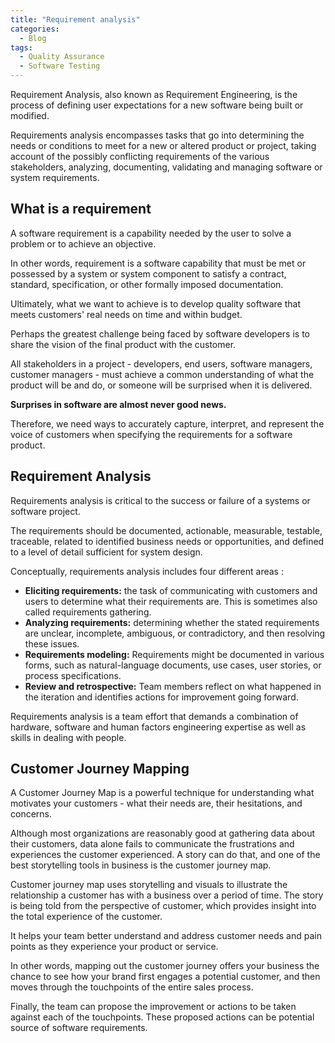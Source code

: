 ```yaml
---
title: "Requirement analysis"
categories:
  - Blog
tags:
  - Quality Assurance
  - Software Testing
---
```


Requirement Analysis, also known as Requirement Engineering, is the process of defining user expectations for a new software being built or modified. 

Requirements analysis encompasses tasks that go into determining the needs or conditions to meet for a new or altered product or project, taking account of the possibly conflicting requirements of the various stakeholders, analyzing, documenting, validating and managing software or system requirements.

<h2>What is a requirement</h2>

A software requirement is a capability needed by the user to solve a problem or to achieve an objective. 

In other words, requirement is a software capability that must be met or possessed by a system or system component to satisfy a contract, standard, specification, or other formally imposed documentation.

Ultimately, what we want to achieve is to develop quality software that meets customers' real needs on time and within budget.

Perhaps the greatest challenge being faced by software developers is to share the vision of the final product with the customer. 

All stakeholders in a project - developers, end users, software managers, customer managers - must achieve a common understanding of what the product will be and do, or someone will be surprised when it is delivered. 

<b>Surprises in software are almost never good news.</b>

Therefore, we need ways to accurately capture, interpret, and represent the voice of customers when specifying the requirements for a software product.

<h2> Requirement Analysis</h2>

Requirements analysis is critical to the success or failure of a systems or software project. 

The requirements should be documented, actionable, measurable, testable, traceable, related to identified business needs or opportunities, and defined to a level of detail sufficient for system design. 

Conceptually, requirements analysis includes four different areas :

<ul>
<li><b>Eliciting requirements:</b> the task of communicating with customers and users to determine what their requirements are. This is sometimes also called requirements gathering.</li>
<li><b>Analyzing requirements:</b> determining whether the stated requirements are unclear, incomplete, ambiguous, or contradictory, and then resolving these issues.</li>
<li><b>Requirements modeling:</b> Requirements might be documented in various forms, such as natural-language documents, use cases, user stories, or process specifications.</li>
<li><b>Review and retrospective:</b> Team members reflect on what happened in the iteration and identifies actions for improvement going forward.</li>
</ul>

Requirements analysis is a team effort that demands a combination of hardware, software and human factors engineering expertise as well as skills in dealing with people. 

<h2>Customer Journey Mapping</h2>

A Customer Journey Map is a powerful technique for understanding what motivates your customers - what their needs are, their hesitations, and concerns. 

Although most organizations are reasonably good at gathering data about their customers, data alone fails to communicate the frustrations and experiences the customer experienced. A story can do that, and one of the best storytelling tools in business is the customer journey map.

Customer journey map uses storytelling and visuals to illustrate the relationship a customer has with a business over a period of time. The story is being told from the perspective of customer, which provides insight into the total experience of the customer. 

It helps your team better understand and address customer needs and pain points as they experience your product or service. 

In other words, mapping out the customer journey offers your business the chance to see how your brand first engages a potential customer, and then moves through the touchpoints of the entire sales process.

Finally, the team can propose the improvement or actions to be taken against each of the touchpoints. These proposed actions can be potential source of software requirements.